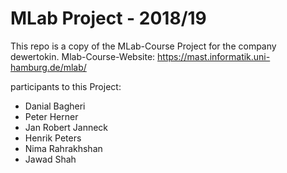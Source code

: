 # MLab Project - 2018/19

This repo is a copy of the MLab-Course Project for the company dewertokin. 
Mlab-Course-Website: https://mast.informatik.uni-hamburg.de/mlab/

participants to this Project:
- Danial Bagheri
- Peter Herner
- Jan Robert Janneck
- Henrik Peters
- Nima Rahrakhshan
- Jawad Shah
